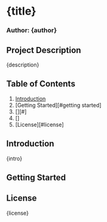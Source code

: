 # {title}
### Author: {author}
## Project Description
{description}
## Table of Contents
1. [Introduction](#introduction)
2. [Getting Started][#getting started]
3. [][#]
4. []
5. [License][#license]



## Introduction
{intro}
## Getting Started
## License
{license}
